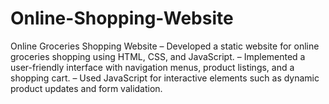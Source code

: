 # Online-Shopping-Website
Online Groceries Shopping Website – Developed a static website for online groceries shopping using HTML, CSS, and JavaScript. – Implemented a user-friendly interface with navigation menus, product listings, and a shopping cart. – Used JavaScript for interactive elements such as dynamic product updates and form validation.
